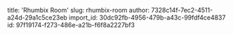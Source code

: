 title: 'Rhumbix Room'
slug: rhumbix-room
author: 7328c14f-7ec2-4511-a24d-29a1c5ce23eb
import_id: 30dc92fb-4956-479b-a43c-99fdf4ce4837
id: 97f19174-f273-486e-a21b-f6f8a2227bf3
